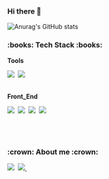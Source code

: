### Hi there 👋

![Anurag's GitHub stats](https://github-readme-stats.vercel.app/api?username=H0onnn&show_icons=true&theme=radical)

  <h3><b>:books: Tech Stack :books:</b></h3>
  <div>
    <p><b>Tools</b></p>
    <img src="https://img.shields.io/badge/github-181717?style=for-the-badge&logo=github&logoColor=white"/>&nbsp
    <img src="https://img.shields.io/badge/git-F05032?style=for-the-badge&logo=git&logoColor=white"/>&nbsp
    <br />
    <br />
    <p><b>Front_End</b></p>
    <img src="https://img.shields.io/badge/JavaScript-F7DF1E?style=for-the-badge&logo=javascript&logoColor=black"/>&nbsp
    <img src="https://img.shields.io/badge/TypeScript-3178C6?style=for-the-badge&logo=TypeScript&logoColor=black"/>&nbsp
    <img src="https://img.shields.io/badge/react-61DAFB?style=for-the-badge&logo=react&logoColor=black"/>&nbsp
    <img src="https://img.shields.io/badge/Next.js-000000?style=for-the-badge&logo=Next.js&logoColor=white"/>&nbsp
    <br />
    <br />
  </div>
  <br />
  <br />
  <h3>:crown: About me :crown:</h3>  
  <div>
    <a href="mailto:dukei201248@gmail.com" target="_blank"><img src="https://img.shields.io/badge/dukei201248@gmail.com-EA4335?style=flat-square&logo=Gmail&logoColor=white"/></a>&nbsp
  <a href="https://www.instagram.com/h0o_nii/" target="_blank"><img src="https://img.shields.io/badge/h0o_nii-E4405F?style=flat-square&logo=instagram&logoColor=white"/>&nbsp
  </div>
<!--
**H0onnn/H0onnn** is a ✨ _special_ ✨ repository because its `README.md` (this file) appears on your GitHub profile.

Here are some ideas to get you started:

- 🔭 I’m currently working on ...
- 🌱 I’m currently learning ...
- 👯 I’m looking to collaborate on ...
- 🤔 I’m looking for help with ...
- 💬 Ask me about ...
- 📫 How to reach me: ...
- 😄 Pronouns: ...
- ⚡ Fun fact: ...
-->
